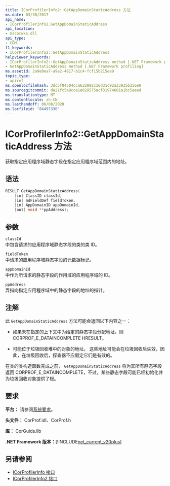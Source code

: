```yaml
---
title: ICorProfilerInfo2::GetAppDomainStaticAddress 方法
ms.date: 03/30/2017
api_name:
- ICorProfilerInfo2.GetAppDomainStaticAddress
api_location:
- mscorwks.dll
api_type:
- COM
f1_keywords:
- ICorProfilerInfo2::GetAppDomainStaticAddress
helpviewer_keywords:
- ICorProfilerInfo2::GetAppDomainStaticAddress method [.NET Framework profiling]
- GetAppDomainStaticAddress method [.NET Framework profiling]
ms.assetid: 2a9e0ea7-a9e2-4817-b1c4-fcf15b215ea9
topic_type:
- apiref
ms.openlocfilehash: 3dc5f04504cca632892c16d31c92a33935b356e0
ms.sourcegitcommit: da21fc5a8cce1e028575acf31974681a1bc5aeed
ms.translationtype: MT
ms.contentlocale: zh-CN
ms.lasthandoff: 06/08/2020
ms.locfileid: "84497330"
---
```

# <a name="icorprofilerinfo2getappdomainstaticaddress-method"></a>ICorProfilerInfo2::GetAppDomainStaticAddress 方法
获取指定应用程序域静态字段在指定应用程序域范围内的地址。  
  
## <a name="syntax"></a>语法  
  
```cpp  
RESULT GetAppDomainStaticAddress(  
    [in] ClassID classId,  
    [in] mdFieldDef fieldToken,  
    [in] AppDomainID appDomainId,  
    [out] void **ppAddress);  
```  
  
## <a name="parameters"></a>参数  
 `classId`  
 中包含请求的应用程序域静态字段的类的类 ID。  
  
 `fieldToken`  
 中请求的应用程序域静态字段的元数据标记。  
  
 `appDomainId`  
 中作为所请求的静态字段的作用域的应用程序域的 ID。  
  
 `ppAddress`  
 弄指向指定应用程序域中的静态字段的地址的指针。  
  
## <a name="remarks"></a>注解  
 此 `GetAppDomainStaticAddress` 方法可能会返回以下内容之一：  
  
- 如果未在指定的上下文中为给定的静态字段分配地址，则 CORPROF_E_DATAINCOMPLETE HRESULT。  
  
- 可能位于垃圾回收堆中的对象的地址。 这些地址可能会在垃圾回收后失效，因此，在垃圾回收后，探查器不应假定它们是有效的。  
  
 在类的类构造函数完成之前， `GetAppDomainStaticAddress` 将为其所有静态字段返回 CORPROF_E_DATAINCOMPLETE，不过，某些静态字段可能已经初始化并为垃圾回收对象提供了根。  
  
## <a name="requirements"></a>要求  
 **平台：** 请参阅[系统要求](../../get-started/system-requirements.md)。  
  
 **头文件：** CorProf.idl、CorProf.h  
  
 **库：** CorGuids.lib  
  
 **.NET Framework 版本：**[!INCLUDE[net_current_v20plus](../../../../includes/net-current-v20plus-md.md)]  
  
## <a name="see-also"></a>另请参阅

- [ICorProfilerInfo 接口](icorprofilerinfo-interface.md)
- [ICorProfilerInfo2 接口](icorprofilerinfo2-interface.md)
